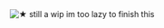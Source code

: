 ㅤㅤㅤ![★](https://64.media.tumblr.com/cf47613a991c413bd09409977984a4c4/328e296a1b07e8cd-24/s250x400/3a3da1aae2f7c8cde9dd47fcc3d40c466877c79b.pnj)
still a wip im too lazy to finish this
